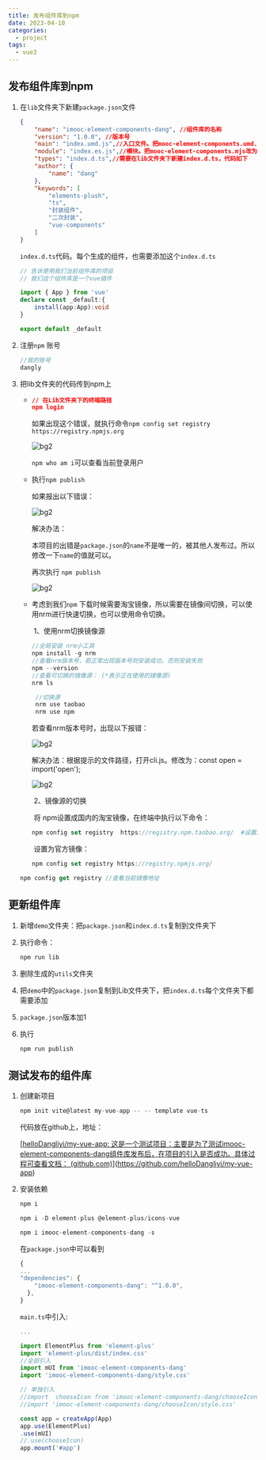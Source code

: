 ```yaml
---
title: 发布组件库到npm
date: 2023-04-10
categories:
  - project
tags:
  - vue3
---
```


## 发布组件库到npm

1. 在`lib`文件夹下新建`package.json`文件

   ```json
   {
       "name": "imooc-element-components-dang", //组件库的名称
       "version": "1.0.0", //版本号
       "main": "index.umd.js",//入口文件。把mooc-element-components.umd.js改为index.umd.js
       "module": "index.es.js",//模块。把mooc-element-components.mjs改为index.es.js
       "types": "index.d.ts",//需要在lib文件夹下新建index.d.ts，代码如下
       "author": {
           "name": "dang"
       },
       "keywords": [
           "elements-plush",
           "ts",
           "封装组件",
           "二次封装",
           "vue-components"
       ]
   }
   ```

   `index.d.ts`代码。每个生成的组件，也需要添加这个`index.d.ts`

   ```typescript
   // 告诉使用我们当前组件库的项目
   // 我们这个组件库是一个vue插件
   
   import { App } from 'vue'
   declare const _default:{
       install(app:App):void
   }
   
   export default _default
   ```

2. 注册`npm` 账号

   ```javascript
   //我的账号
   dangly
   ```

   

3. 把lib文件夹的代码传到npm上

   - ```json
     // 在Lib文件夹下的终端路径
     npm login
     ```

     如果出现这个错误，就执行命令`npm config set registry https://registry.npmjs.org` 

     ![bg2](./img/bg2.png)

     

     `npm who am i`可以查看当前登录用户

     

   - 执行`npm publish`

     如果报出以下错误：

     ![bg2](./img/bg3.png)

     解决办法：

     本项目的出错是`package.json`的`name`不是唯一的，被其他人发布过。所以修改一下`name`的值就可以。

     

     再次执行 `npm publish`

     ![bg2](./img/bg4.png)

     

   - 考虑到我们`npm` 下载时候需要淘宝镜像，所以需要在镜像间切换，可以使用nrm进行快速切换，也可以使用命令切换。

     ​	1、使用nrm切换镜像源

        ```javascript
        //全局安装 nrm小工具
        npm install -g nrm 
        //查看nrm版本号，若正常出现版本号则安装成功，否则安装失败
        npm --version
        //查看可切换的镜像源： (*表示正在使用的镜像源)
        nrm ls
        
         //切换源
         nrm use taobao
         nrm use npm
        ```

     若查看nrm版本号时，出现以下报错：

     ![bg2](./img/bg8.png)
     
     解决办法：根据提示的文件路径，打开cli.js。修改为：const open = import('open');

     ![bg2](./img/bg9.png)

     ​	2、镜像源的切换
     
     ​	将 npm设置成国内的淘宝镜像，在终端中执行以下命令：
  
        ```javascript
        npm config set registry  https://registry.npm.taobao.org/  #设置淘宝镜像地址
        ```
     
        ​	设置为官方镜像：
     
        ```javascript
        npm config set registry https://registry.npmjs.org/
        ```
   
    ```javascript
    npm config get registry //查看当前镜像地址
    ```

## 更新组件库

1. 新增`demo`文件夹：把`package.json`和`index.d.ts`复制到文件夹下

2. 执行命令：

   ```javascript
   npm run lib
   ```

3. 删除生成的`utils`文件夹

4. 把`demo`中的`package.json`复制到Lib文件夹下，把`index.d.ts`每个文件夹下都需要添加

5. `package.json`版本加1

6. 执行

   ```javascript
   npm run publish
   ```

## 测试发布的组件库

1. 创建新项目

   ```javascript
   npm init vite@latest my-vue-app -- -- template vue-ts
   ```

   代码放在github上，地址：

   [[helloDangliyi/my-vue-app: 这是一个测试项目：主要是为了测试imooc-element-components-dang组件库发布后，在项目的引入是否成功。具体过程可查看文档： (github.com)](https://github.com/helloDangliyi/my-vue-app)](https://github.com/helloDangliyi/my-vue-app)

2. 安装依赖

   ```javascript
   npm i 
   
   npm i -D element-plus @element-plus/icons-vue
   
   npm i imooc-element-components-dang -s
   ```

   在`package.json`中可以看到

   ```javascript
   {
   ...
   "dependencies": {
       "imooc-element-components-dang": "^1.0.0",
     },
   }
   ```

   `main.ts`中引入:

   ```typescript
   ...
   
   import ElementPlus from 'element-plus'
   import 'element-plus/dist/index.css'
   //全部引入
   import mUI from 'imooc-element-components-dang'
   import 'imooc-element-components-dang/style.css'
   
   // 单独引入
   //import  chooseIcon from 'imooc-element-components-dang/chooseIcon'
   //import 'imooc-element-components-dang/chooseIcon/style.css'
   
   const app = createApp(App)
   app.use(ElementPlus)
   .use(mUI)
   //.use(chooseIcon)
   app.mount('#app')
   ```

   